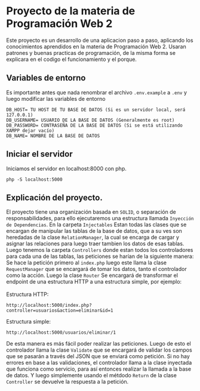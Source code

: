 # Proyecto de la materia de Programación Web 2
Este proyecto es un desarrollo de una aplicacion paso a paso, aplicando los conocimientos aprendidos en la materia de Programación Web 2. 
Usaran patrones y buenas practicas de programación, de la misma forma se explicara en el codigo el funcionamiento y el porque. 

## Variables de entorno

Es importante antes que nada renombrar el archivo `.env.example` a `.env` y luego modificar las variables de entorno
```
DB_HOST= TU HOST DE TU BASE DE DATOS (Si es un servidor local, será 127.0.0.1)
DB_USERNAME= USUARIO DE LA BASE DE DATOS (Generalmente es root)
DB_PASSWORD= CONTRASEÑA DE LA BASE DE DATOS (Si se está utilizando XAMPP dejar vacío)
DB_NAME= NOMBRE DE LA BASE DE DATOS
```
## Iniciar el servidor
Iniciamos el servidor en localhost:8000 con php.
```
php -S localhost:5000 
```

## Explicación del proyecto.

El proyecto tiene una organización basada en `SOLID`, o separación de responsabilidades, para ello ejecutaremos una estructura llamada `Inyección de Dependencias`. En la carpeta `Injectables` Estan todas las clases que se encargan de manipular las tablas de la base de datos, que a su ves son heredadas de la clase `RelationManager`, la cual se encarga de cargar y asignar las relaciones para luego traer tambien los datos de esas tablas. Luego tenemos la carpeta `Controllers` donde estan todos los controladores para cada una de las tablas, las peticiones se harían de la siguiente manera: Se hace la petición primero al `index.php` luego este llama la clase `RequestManager` que se encargará de tomar los datos, tanto el controlador como la acción. Luego la clase `Router` Se encargará de transformar el endpoint de una estructura HTTP a una estructura simple, por ejemplo: 
<br>
<br>
Estructura HTTP: 
```
http://localhost:5000/index.php?controller=usuarios&action=eliminar&id=1
```
Estructura simple:
```
http://localhost:5000/usuarios/eliminar/1
```

De esta manera es más fácil poder realizar las peticiones. Luego de esto el controlador llama la clase  `Validate` que se encargará de validar los campos que se pasarán a través del JSON que se enviará como petición. Si no hay errores en base a las validaciones, el controlador llama a la clase inyectada que funciona como servicio, para así entonces realizar la llamada a la base de datos. Y luego simplemente usando el métdodo  `Return` de la clase  `Controller` se devuelve la respuesta a la petición.
